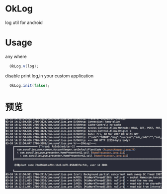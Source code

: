 # OkLog
log util for android
# Usage
any where
```java
  OkLog.v(log);
```
disable print log,in your custom application
```java
  OkLog.init(false);
```
# 预览
![](https://github.com/imcloud/OkLog/blob/master/Screenshot/log.png)
